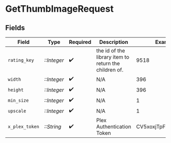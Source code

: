 # GetThumbImageRequest


## Fields

| Field                                                 | Type                                                  | Required                                              | Description                                           | Example                                               |
| ----------------------------------------------------- | ----------------------------------------------------- | ----------------------------------------------------- | ----------------------------------------------------- | ----------------------------------------------------- |
| `rating_key`                                          | *::Integer*                                           | :heavy_check_mark:                                    | the id of the library item to return the children of. | 9518                                                  |
| `width`                                               | *::Integer*                                           | :heavy_check_mark:                                    | N/A                                                   | 396                                                   |
| `height`                                              | *::Integer*                                           | :heavy_check_mark:                                    | N/A                                                   | 396                                                   |
| `min_size`                                            | *::Integer*                                           | :heavy_check_mark:                                    | N/A                                                   | 1                                                     |
| `upscale`                                             | *::Integer*                                           | :heavy_check_mark:                                    | N/A                                                   | 1                                                     |
| `x_plex_token`                                        | *::String*                                            | :heavy_check_mark:                                    | Plex Authentication Token                             | CV5xoxjTpFKUzBTShsaf                                  |